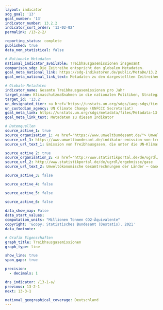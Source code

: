 ```yaml
---
layout: indicator    
sdg_goal: '13'    
goal_number: '13'    
indicator_number: 13.2.2    
indicator_sort_order: '13-02-02'    
permalink: /13-2-2/    

reporting_status: complete    
published: true    
data_non_statistical: false    

# Nationale Metadaten    
national_indicator_available: Treibhausgasemissionen insgesamt    
comparison_sdg: Die Zeitreihe entspricht den globalen Metadaten.    
goal_meta_national_link: https://sdg-indikatoren.de/public/MetaDe/13.2.2.pdf    
goal_meta_national_link_text: Metadaten zu den dargestellten Zeitreihen    

# Globale Metadaten    
indicator_name: Gesamte Treibhausgasemissionen pro Jahr    
target_name: Klimaschutzmaßnahmen in die nationalen Politiken, Strategien und Planungen einbeziehen    
target_id: '13.2'    
un_designated_tier: <a href='https://unstats.un.org/sdgs/iaeg-sdgs/tier-classification/' title='Klicken Sie hier um weitere Informationen zur UN-Tier-Klassifikation zu erhalten.'  target='_blank'>Tier I</a>    
un_custodian_agency: UN Climate Change (UNFCCC Secretariat)    
goal_meta_link: https://unstats.un.org/sdgs/metadata/files/Metadata-13-02-02.pdf    
goal_meta_link_text: Metadaten zu diesem Indikator        

# Datenquellen
source_active_1: true
source_organisation_1: <a href="https://www.umweltbundesamt.de/"> Umweltbundesamt (UBA) </a>
source_url_1: https://www.umweltbundesamt.de/indikator-emission-von-treibhausgasen
source_url_text_1: Emission von Treibhausgasen, die unter die UN-Klimarahmenkonvention fallen

source_active_2: true
source_organisation_2: <a href="http://www.statistikportal.de/de/ugrdl/der-ak-ugrdl"> AK UGRdL </a>
source_url_2: http://www.statistikportal.de/de/ugrdl/ergebnisse/gase
source_url_text_2: Umweltökonomische Gesamtrechnungen der Länder – Gase

source_active_3: false

source_active_4: false

source_active_5: false

source_active_6: false
    
data_show_map: False    
data_start_values:     
computation_units: "Millionen Tonnen CO2-Äquivalente"    
copyright: '&copy; Statistisches Bundesamt (Destatis), 2021'    
data_footnote:     

# Grafik Eigenschaften    
graph_title: Treibhausgasemissionen    
graph_type: line    

show_line: true
span_gaps: true

precision:
  - decimals: 1    

dns_indicator: /13-1-a/
previous: 13-2-1    
next: 13-3-1    

national_geographical_coverage: Deutschland    
---
```


<span></span>